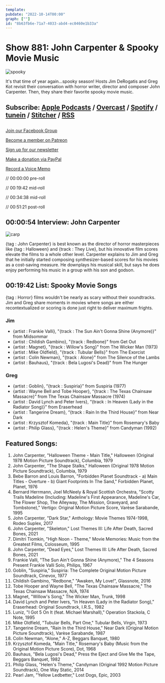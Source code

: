 ```yaml
---
template: 
pubdate: "2022-10-14T00:00"
graph: [""]
id: "8b63fb6e-71a7-4033-abd4-ec0460e1b33a"
---
```






# Show 881: John Carpenter & Spooky Movie Music

![spooky](https://static.soundopinions.org/images/2022/spooky.png)

It's that time of year again…spooky season! Hosts Jim DeRogatis and Greg Kot revisit their conversation with horror writer, director and composer John Carpenter. Then, they share their favorite spooky movie music. 



## Subscribe: [Apple Podcasts](https://itunes.apple.com/us/podcast/sound-opinions/id94793843) / [Overcast](https://overcast.fm/itunes94793843/sound-opinions) / [Spotify](https://open.spotify.com/show/1kNR8YL7TBrQuRxDdS4wtU) / [tunein](https://tunein.com/podcasts/Music-Podcasts/Sound-Opinions-p60273/) / [Stitcher](http://www.stitcher.com/podcast/sound-opinions) / [RSS](https://feeds.simplecast.com/Nn6fjnB0)



## 

[Join our Facebook Group](https://bit.ly/3sivr9T)

[Become a member on Patreon](https://bit.ly/3slWZvc)

[Sign up for our newsletter](https://bit.ly/3eEvRnG)

[Make a donation via PayPal](https://bit.ly/3dmt9lU)

[Record a Voice Memo](https://bit.ly/2RyD5Ah)

// 00:00:00 pre-roll

// 00:19:42 mid-roll

// 00:34:38 mid-roll

// 00:51:21 post-roll



## 00:00:54 Interview: John Carpenter

![carp](https://static.soundopinions.org/images/2022/sbr265-johncarpenter-1800-1536x1536.jpeg)

{tag : John Carpenter} is best known as the director of horror masterpieces like {tag : Halloween} and {track : They Live}, but his innovative film scores elevate the films to a whole other level. Carpenter explains to Jim and Greg that he initially started composing synthesizer-based scores for his movies as a cost-saving measure. He downplays his musical skill, but says he does enjoy performing his music in a group with his son and godson.



## 00:19:42 List: Spooky Movie Songs

{tag : Horror} films wouldn't be nearly as scary without their soundtracks. Jim and Greg share moments in movies where songs are either recontextualized or scoring is done just right to deliver maximum frights.


### Jim

- {artist : Frankie Valli}, "{track : The Sun Ain't Gonna Shine (Anymore)}" from Midsommar
- {artist : Childish Gambino}, "{track : Redbone}" from Get Out
- {artist : Magnet}, "{track : Willow's Song}" from The Wicker Man (1973)
- {artist : Mike Oldfield}, "{track : Tubular Bells}" from The Exorcist
- {artist : Colin Newman}, "{track : Alone}" from The Silence of the Lambs
- {artist : Bauhaus}, "{track : Bela Lugosi's Dead}" from The Hunger


### Greg

- {artist : Goblin}, “{track : Suspiria}” from Suspiria (1977)
- {artist : Wayne Bell and Tobe Hooper}, “{track : The Texas Chainsaw Massacre}” from The Texas Chainsaw Massacre (1974)
- {artist : David Lynch and Peter Ivers}, “{track : In Heaven (Lady in the Radiator Song)}” from Eraserhead
- {artist : Tangerine Dream}, “{track : Rain In the Third House}” from Near Dark
- {artist : Krzysztof Komeda}, "{track : Main Title}" from Rosemary's Baby
- {artist : Philip Glass}, “{track : Helen's Theme}” from Candyman (1992)



## Featured Songs:

1. John Carpenter, "Halloween Theme - Main Title," Halloween (Original 1978 Motion Picture Soundtrack), Columbia, 1979
2. John Carpenter, "The Shape Stalks," Halloween (Original 1978 Motion Picture Soundtrack), Columbia, 1979
3. Bebe Barron and Louis Barron, "Forbidden Planet Soundtrack - a) Main Titles - Overture - b) Giant Footprints In The Sand," Forbidden Planet, Planet, 1976
4. Bernard Herrmann, Joel McNeely & Royal Scottish Orchestra, "Scotty Trails Madeline (Including: Madeline's First Appearance, Madeline's Car, The Flower Shop, The Alleyway, The Mission, Graveyard, and Tombstone)," Vertigo: Original Motion Picture Score, Varèse Sarabande, 1995
5. John Carpenter, "Dark Star," Anthology: Movie Themes 1974-1998, Rodeo Suplex, 2017
6. John Carpenter, "Skeleton," Lost Themes III: Life After Death, Sacred Bones, 2021
7. Dimitri Tiomkin, "High Noon - Theme," Movie Memories: Music from the Greatest Films, Colosseum, 1995
8. John Carpenter, "Dead Eyes," Lost Themes III: Life After Death, Sacred Bones, 2021
9. Frankie Valli, "The Sun Ain't Gonna Shine (Anymore)," The 4 Seasons Present Frankie Valli Solo, Philips, 1967
10. Goblin, "Suspiria," Suspiria: The Complete Original Motion Picture Soundtrack, Cinevox, 1977
11. Childish Gambino, "Redbone," "Awaken, My Love!", Glassnote, 2016
12. Tobe Hooper and Wayne Bell, "The Texas Chainsaw Massacre," The Texas Chainsaw Massacre, N/A, 1974
13. Magnet, "Willow's Song," The Wicker Man, Trunk, 1998
14. David Lynch and Peter Ivers, "In Heaven (Lady in the Radiator Song)," Eraserhead: Original Soundtrack, I.R.S., 1982
15. Luniz, "I Got 5 On It (feat. Michael Marshall)," Operation Stackola, C Note, 1995
16. Mike Oldfield, "Tubular Bells, Part One," Tubular Bells, Virgin, 1973
17. Tangerine Dream, "Rain In the Third House," Near Dark (Original Motion Picture Soundtrack), Varèse Sarabande, 1987
18. Colin Newman, "Alone," A-Z, Beggars Banquet, 1980
19. Krzysztof Komeda, "Main Title," Rosemary's Baby (Music from the Original Motion Picture Score), Dot, 1968
20. Bauhaus, "Bela Lugosi's Dead," Press the Eject and Give Me the Tape, Beggars Banquet, 1982
21. Philip Glass, "Helen's Theme," Candyman (Original 1992 Motion Picture Soundtrack), One Way Static, 2014
22. Pearl Jam, "Yellow Ledbetter," Lost Dogs, Epic, 2003